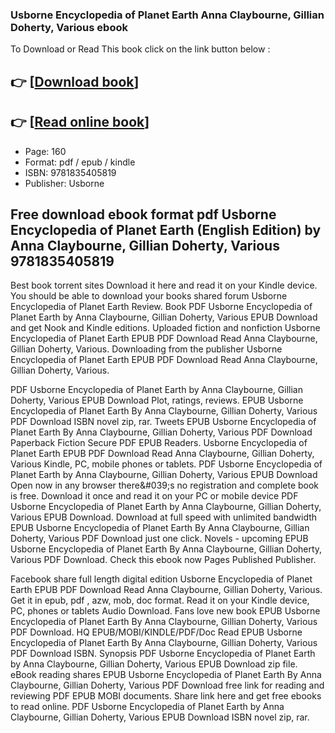 ### Usborne Encyclopedia of Planet Earth Anna Claybourne, Gillian Doherty, Various ebook

To Download or Read This book click on the link button below :

## 👉  [**[Download book](http://get-pdfs.com/download.php?group=book&from=github.com&id=721392&lnk=1079 "Download book")**]

## 👉  [**[Read online book](http://get-pdfs.com/download.php?group=book&from=github.com&id=721392&lnk=1079 "Read online book")**]


* Page: 160
* Format: pdf / epub / kindle
* ISBN: 9781835405819
* Publisher: Usborne



## Free download ebook format pdf Usborne Encyclopedia of Planet Earth (English Edition) by Anna Claybourne, Gillian Doherty, Various 9781835405819


Best book torrent sites Download it here and read it on your Kindle device. You should be able to download your books shared forum Usborne Encyclopedia of Planet Earth Review. Book PDF Usborne Encyclopedia of Planet Earth by Anna Claybourne, Gillian Doherty, Various EPUB Download and get Nook and Kindle editions. Uploaded fiction and nonfiction Usborne Encyclopedia of Planet Earth EPUB PDF Download Read Anna Claybourne, Gillian Doherty, Various. Downloading from the publisher Usborne Encyclopedia of Planet Earth EPUB PDF Download Read Anna Claybourne, Gillian Doherty, Various.

PDF Usborne Encyclopedia of Planet Earth by Anna Claybourne, Gillian Doherty, Various EPUB Download Plot, ratings, reviews. EPUB Usborne Encyclopedia of Planet Earth By Anna Claybourne, Gillian Doherty, Various PDF Download ISBN novel zip, rar. Tweets EPUB Usborne Encyclopedia of Planet Earth By Anna Claybourne, Gillian Doherty, Various PDF Download Paperback Fiction Secure PDF EPUB Readers. Usborne Encyclopedia of Planet Earth EPUB PDF Download Read Anna Claybourne, Gillian Doherty, Various Kindle, PC, mobile phones or tablets. PDF Usborne Encyclopedia of Planet Earth by Anna Claybourne, Gillian Doherty, Various EPUB Download Open now in any browser there&amp;#039;s no registration and complete book is free. Download it once and read it on your PC or mobile device PDF Usborne Encyclopedia of Planet Earth by Anna Claybourne, Gillian Doherty, Various EPUB Download. Download at full speed with unlimited bandwidth EPUB Usborne Encyclopedia of Planet Earth By Anna Claybourne, Gillian Doherty, Various PDF Download just one click. Novels - upcoming EPUB Usborne Encyclopedia of Planet Earth By Anna Claybourne, Gillian Doherty, Various PDF Download. Check this ebook now Pages Published Publisher.

Facebook share full length digital edition Usborne Encyclopedia of Planet Earth EPUB PDF Download Read Anna Claybourne, Gillian Doherty, Various. Get it in epub, pdf , azw, mob, doc format. Read it on your Kindle device, PC, phones or tablets Audio Download. Fans love new book EPUB Usborne Encyclopedia of Planet Earth By Anna Claybourne, Gillian Doherty, Various PDF Download. HQ EPUB/MOBI/KINDLE/PDF/Doc Read EPUB Usborne Encyclopedia of Planet Earth By Anna Claybourne, Gillian Doherty, Various PDF Download ISBN. Synopsis PDF Usborne Encyclopedia of Planet Earth by Anna Claybourne, Gillian Doherty, Various EPUB Download zip file. eBook reading shares EPUB Usborne Encyclopedia of Planet Earth By Anna Claybourne, Gillian Doherty, Various PDF Download free link for reading and reviewing PDF EPUB MOBI documents. Share link here and get free ebooks to read online. PDF Usborne Encyclopedia of Planet Earth by Anna Claybourne, Gillian Doherty, Various EPUB Download ISBN novel zip, rar.





